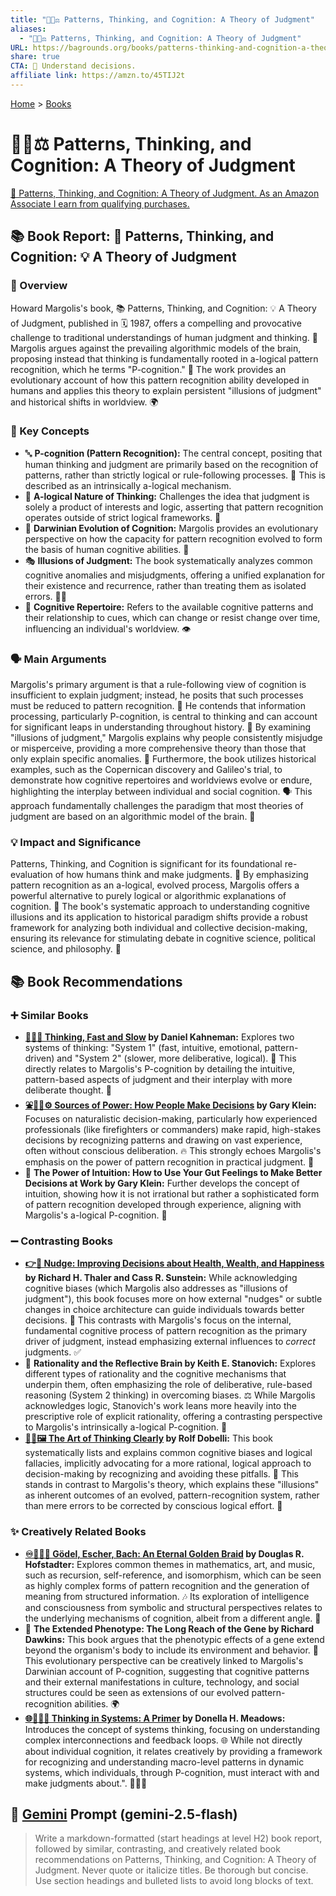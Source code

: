 ```yaml
---
title: "🤔🧩⚖️ Patterns, Thinking, and Cognition: A Theory of Judgment"
aliases:
  - "🤔🧩⚖️ Patterns, Thinking, and Cognition: A Theory of Judgment"
URL: https://bagrounds.org/books/patterns-thinking-and-cognition-a-theory-of-judgment
share: true
CTA: 🧠 Understand decisions.
affiliate link: https://amzn.to/45TIJ2t
---
```

[Home](../index.md) > [Books](./index.md)  
# 🤔🧩⚖️ Patterns, Thinking, and Cognition: A Theory of Judgment  
[🛒 Patterns, Thinking, and Cognition: A Theory of Judgment. As an Amazon Associate I earn from qualifying purchases.](https://amzn.to/45TIJ2t)  
  
## 📚 Book Report: 🧠 Patterns, Thinking, and Cognition: 💡 A Theory of Judgment  
  
### 📖 Overview  
  
 Howard Margolis's book, 📚 Patterns, Thinking, and Cognition: 💡 A Theory of Judgment, published in 🗓️ 1987, offers a compelling and provocative challenge to traditional understandings of human judgment and thinking. 🧠 Margolis argues against the prevailing algorithmic models of the brain, proposing instead that thinking is fundamentally rooted in a-logical pattern recognition, which he terms "P-cognition." 🤔 The work provides an evolutionary account of how this pattern recognition ability developed in humans and applies this theory to explain persistent "illusions of judgment" and historical shifts in worldview. 🌍  
  
### 🔑 Key Concepts  
  
* 🔤 **P-cognition (Pattern Recognition):** The central concept, positing that human thinking and judgment are primarily based on the recognition of patterns, rather than strictly logical or rule-following processes. 🧩 This is described as an intrinsically a-logical mechanism.  
* 🚫 **A-logical Nature of Thinking:** Challenges the idea that judgment is solely a product of interests and logic, asserting that pattern recognition operates outside of strict logical frameworks. 🤯  
* 🧬 **Darwinian Evolution of Cognition:** Margolis provides an evolutionary perspective on how the capacity for pattern recognition evolved to form the basis of human cognitive abilities. 🐒  
* 🎭 **Illusions of Judgment:** The book systematically analyzes common cognitive anomalies and misjudgments, offering a unified explanation for their existence and recurrence, rather than treating them as isolated errors. 😵‍💫  
* 🧠 **Cognitive Repertoire:** Refers to the available cognitive patterns and their relationship to cues, which can change or resist change over time, influencing an individual's worldview. 👁️  
  
### 🗣️ Main Arguments  
  
 Margolis's primary argument is that a rule-following view of cognition is insufficient to explain judgment; instead, he posits that such processes must be reduced to pattern recognition. 🧩 He contends that information processing, particularly P-cognition, is central to thinking and can account for significant leaps in understanding throughout history. 🚀 By examining "illusions of judgment," Margolis explains why people consistently misjudge or misperceive, providing a more comprehensive theory than those that only explain specific anomalies. 🤷 Furthermore, the book utilizes historical examples, such as the Copernican discovery and Galileo's trial, to demonstrate how cognitive repertoires and worldviews evolve or endure, highlighting the interplay between individual and social cognition. 🗣️ This approach fundamentally challenges the paradigm that most theories of judgment are based on an algorithmic model of the brain. 🤖  
  
### 💡 Impact and Significance  
  
 Patterns, Thinking, and Cognition is significant for its foundational re-evaluation of how humans think and make judgments. 🧐 By emphasizing pattern recognition as an a-logical, evolved process, Margolis offers a powerful alternative to purely logical or algorithmic explanations of cognition. 🧠 The book's systematic approach to understanding cognitive illusions and its application to historical paradigm shifts provide a robust framework for analyzing both individual and collective decision-making, ensuring its relevance for stimulating debate in cognitive science, political science, and philosophy. 💬  
  
## 📚 Book Recommendations  
  
### ➕ Similar Books  
  
* **[🤔🐇🐢 Thinking, Fast and Slow](./thinking-fast-and-slow.md) by Daniel Kahneman:** Explores two systems of thinking: "System 1" (fast, intuitive, emotional, pattern-driven) and "System 2" (slower, more deliberative, logical). 🧠 This directly relates to Margolis's P-cognition by detailing the intuitive, pattern-based aspects of judgment and their interplay with more deliberate thought. 💭  
* **[⛲🔌🤔⚙️ Sources of Power: How People Make Decisions](./sources-of-power-how-people-make-decisions.md) by Gary Klein:** Focuses on naturalistic decision-making, particularly how experienced professionals (like firefighters or commanders) make rapid, high-stakes decisions by recognizing patterns and drawing on vast experience, often without conscious deliberation. 🔥 This strongly echoes Margolis's emphasis on the power of pattern recognition in practical judgment. 💪  
* 🎯 **The Power of Intuition: How to Use Your Gut Feelings to Make Better Decisions at Work by Gary Klein:** Further develops the concept of intuition, showing how it is not irrational but rather a sophisticated form of pattern recognition developed through experience, aligning with Margolis's a-logical P-cognition. 🔮  
  
### ➖ Contrasting Books  
  
* **[👉🤏 Nudge: Improving Decisions about Health, Wealth, and Happiness](./nudge.md) by Richard H. Thaler and Cass R. Sunstein:** While acknowledging cognitive biases (which Margolis also addresses as "illusions of judgment"), this book focuses more on how external "nudges" or subtle changes in choice architecture can guide individuals towards better decisions. 🤏 This contrasts with Margolis's focus on the internal, fundamental cognitive process of pattern recognition as the primary driver of judgment, instead emphasizing external influences to *correct* judgments. ✅  
* 🧠 **Rationality and the Reflective Brain by Keith E. Stanovich:** Explores different types of rationality and the cognitive mechanisms that underpin them, often emphasizing the role of deliberative, rule-based reasoning (System 2 thinking) in overcoming biases. ⚖️ While Margolis acknowledges logic, Stanovich's work leans more heavily into the prescriptive role of explicit rationality, offering a contrasting perspective to Margolis's intrinsically a-logical P-cognition. 🧭  
* **[🎨🤔🖼️ The Art of Thinking Clearly](./the-art-of-thinking-clearly.md) by Rolf Dobelli:** This book systematically lists and explains common cognitive biases and logical fallacies, implicitly advocating for a more rational, logical approach to decision-making by recognizing and avoiding these pitfalls. 🙅 This stands in contrast to Margolis's theory, which explains these "illusions" as inherent outcomes of an evolved, pattern-recognition system, rather than mere errors to be corrected by conscious logical effort. 🤕  
  
### ✨ Creatively Related Books  
  
* **[♾️📐🎶🥨 Gödel, Escher, Bach: An Eternal Golden Braid](./godel-escher-bach.md) by Douglas R. Hofstadter:** Explores common themes in mathematics, art, and music, such as recursion, self-reference, and isomorphism, which can be seen as highly complex forms of pattern recognition and the generation of meaning from structured information. 🎶 Its exploration of intelligence and consciousness from symbolic and structural perspectives relates to the underlying mechanisms of cognition, albeit from a different angle. 📐  
* 🧬 **The Extended Phenotype: The Long Reach of the Gene by Richard Dawkins:** This book argues that the phenotypic effects of a gene extend beyond the organism's body to include its environment and behavior. 🌱 This evolutionary perspective can be creatively linked to Margolis's Darwinian account of P-cognition, suggesting that cognitive patterns and their external manifestations in culture, technology, and social structures could be seen as extensions of our evolved pattern-recognition abilities. 🌍  
* **[🌐🔗🧠📖 Thinking in Systems: A Primer](./thinking-in-systems.md) by Donella H. Meadows:** Introduces the concept of systems thinking, focusing on understanding complex interconnections and feedback loops. 🌐 While not directly about individual cognition, it relates creatively by providing a framework for recognizing and understanding macro-level patterns in dynamic systems, which individuals, through P-cognition, must interact with and make judgments about.". 🧑‍🤝‍🧑  
  
## 💬 [Gemini](https://gemini.google.com) Prompt (gemini-2.5-flash)  
> Write a markdown-formatted (start headings at level H2) book report, followed by similar, contrasting, and creatively related book recommendations on Patterns, Thinking, and Cognition: A Theory of Judgment. Never quote or italicize titles. Be thorough but concise. Use section headings and bulleted lists to avoid long blocks of text.
